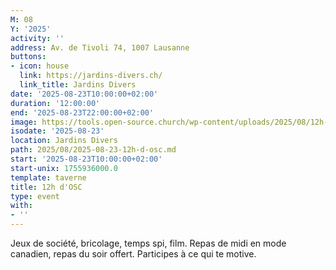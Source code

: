 ```yaml
---
M: 08
Y: '2025'
activity: ''
address: Av. de Tivoli 74, 1007 Lausanne
buttons:
- icon: house
  link: https://jardins-divers.ch/
  link_title: Jardins Divers
date: '2025-08-23T10:00:00+02:00'
duration: '12:00:00'
end: '2025-08-23T22:00:00+02:00'
image: https://tools.open-source.church/wp-content/uploads/2025/08/12h-osc.jpg
isodate: '2025-08-23'
location: Jardins Divers
path: 2025/08/2025-08-23-12h-d-osc.md
start: '2025-08-23T10:00:00+02:00'
start-unix: 1755936000.0
template: taverne
title: 12h d'OSC
type: event
with:
- ''
---
```

Jeux de société, bricolage, temps spi, film. Repas de midi en mode canadien, repas du soir offert. Participes à ce qui te motive.
